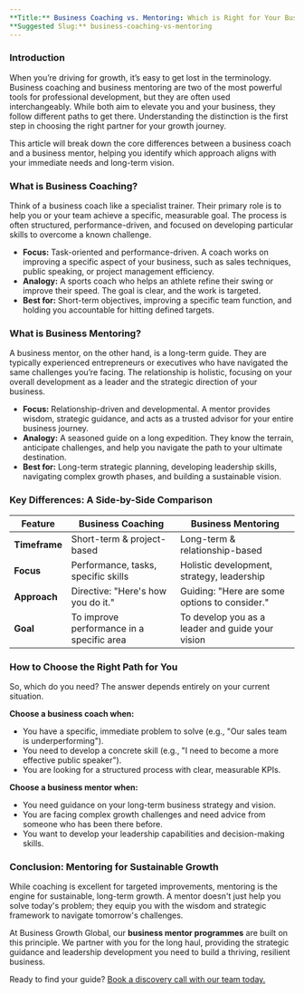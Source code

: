 ```yaml
---
**Title:** Business Coaching vs. Mentoring: Which is Right for Your Business?
**Suggested Slug:** business-coaching-vs-mentoring
---
```


### Introduction

When you’re driving for growth, it’s easy to get lost in the terminology. Business coaching and business mentoring are two of the most powerful tools for professional development, but they are often used interchangeably. While both aim to elevate you and your business, they follow different paths to get there. Understanding the distinction is the first step in choosing the right partner for your growth journey.

This article will break down the core differences between a business coach and a business mentor, helping you identify which approach aligns with your immediate needs and long-term vision.

### What is Business Coaching?

Think of a business coach like a specialist trainer. Their primary role is to help you or your team achieve a specific, measurable goal. The process is often structured, performance-driven, and focused on developing particular skills to overcome a known challenge.

*   **Focus:** Task-oriented and performance-driven. A coach works on improving a specific aspect of your business, such as sales techniques, public speaking, or project management efficiency.
*   **Analogy:** A sports coach who helps an athlete refine their swing or improve their speed. The goal is clear, and the work is targeted.
*   **Best for:** Short-term objectives, improving a specific team function, and holding you accountable for hitting defined targets.

### What is Business Mentoring?

A business mentor, on the other hand, is a long-term guide. They are typically experienced entrepreneurs or executives who have navigated the same challenges you’re facing. The relationship is holistic, focusing on your overall development as a leader and the strategic direction of your business.

*   **Focus:** Relationship-driven and developmental. A mentor provides wisdom, strategic guidance, and acts as a trusted advisor for your entire business journey.
*   **Analogy:** A seasoned guide on a long expedition. They know the terrain, anticipate challenges, and help you navigate the path to your ultimate destination.
*   **Best for:** Long-term strategic planning, developing leadership skills, navigating complex growth phases, and building a sustainable vision.

### Key Differences: A Side-by-Side Comparison

| Feature      | Business Coaching                               | Business Mentoring                              |
|--------------|-------------------------------------------------|-------------------------------------------------|
| **Timeframe**  | Short-term & project-based                      | Long-term & relationship-based                  |
| **Focus**      | Performance, tasks, specific skills             | Holistic development, strategy, leadership      |
| **Approach**   | Directive: "Here's how you do it."              | Guiding: "Here are some options to consider."   |
| **Goal**       | To improve performance in a specific area       | To develop you as a leader and guide your vision|

### How to Choose the Right Path for You

So, which do you need? The answer depends entirely on your current situation.

**Choose a business coach when:**
*   You have a specific, immediate problem to solve (e.g., "Our sales team is underperforming").
*   You need to develop a concrete skill (e.g., "I need to become a more effective public speaker").
*   You are looking for a structured process with clear, measurable KPIs.

**Choose a business mentor when:**
*   You need guidance on your long-term business strategy and vision.
*   You are facing complex growth challenges and need advice from someone who has been there before.
*   You want to develop your leadership capabilities and decision-making skills.

### Conclusion: Mentoring for Sustainable Growth

While coaching is excellent for targeted improvements, mentoring is the engine for sustainable, long-term growth. A mentor doesn't just help you solve today's problem; they equip you with the wisdom and strategic framework to navigate tomorrow's challenges.

At Business Growth Global, our **business mentor programmes** are built on this principle. We partner with you for the long haul, providing the strategic guidance and leadership development you need to build a thriving, resilient business.

Ready to find your guide? [Book a discovery call with our team today.](/contact)
